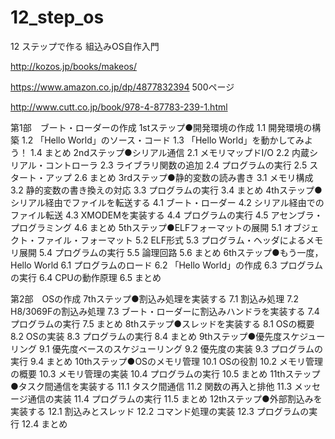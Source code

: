 # 12_step_os
12 ステップで作る 組込みOS自作入門

http://kozos.jp/books/makeos/

https://www.amazon.co.jp/dp/4877832394
500ページ

http://www.cutt.co.jp/book/978-4-87783-239-1.html

第1部　ブート・ローダーの作成
1stステップ●開発環境の作成
1.1	開発環境の構築
1.2	「Hello World」のソース・コード
1.3	「Hello World」を動かしてみよう！
1.4	まとめ
2ndステップ●シリアル通信
2.1	メモリマップドI/O
2.2	内蔵シリアル・コントローラ
2.3	ライブラリ関数の追加
2.4	プログラムの実行
2.5	スタート・アップ
2.6	まとめ
3rdステップ●静的変数の読み書き
3.1	メモリ構成
3.2	静的変数の書き換えの対応
3.3	プログラムの実行
3.4	まとめ
4thステップ●シリアル経由でファイルを転送する
4.1	ブート・ローダー
4.2	シリアル経由でのファイル転送
4.3	XMODEMを実装する
4.4	プログラムの実行
4.5	アセンブラ・プログラミング
4.6	まとめ
5thステップ●ELFフォーマットの展開
5.1	オブジェクト・ファイル・フォーマット
5.2	ELF形式
5.3	プログラム・ヘッダによるメモリ展開
5.4	プログラムの実行
5.5	論理回路
5.6	まとめ
6thステップ●もう一度，Hello World
6.1	プログラムのロード
6.2	「Hello World」の作成
6.3	プログラムの実行
6.4	CPUの動作原理
6.5	まとめ

第2部　OSの作成
7thステップ●割込み処理を実装する
7.1	割込み処理
7.2	H8/3069Fの割込み処理
7.3	ブート・ローダーに割込みハンドラを実装する
7.4	プログラムの実行
7.5	まとめ
8thステップ●スレッドを実装する
8.1	OSの概要
8.2	OSの実装
8.3	プログラムの実行
8.4	まとめ
9thステップ●優先度スケジューリング
9.1	優先度ベースのスケジューリング
9.2	優先度の実装
9.3	プログラムの実行
9.4	まとめ
10thステップ●OSのメモリ管理
10.1	OSの役割
10.2	メモリ管理の概要
10.3	メモリ管理の実装
10.4	プログラムの実行
10.5	まとめ
11thステップ●タスク間通信を実装する
11.1	タスク間通信
11.2	関数の再入と排他
11.3	メッセージ通信の実装
11.4	プログラムの実行
11.5	まとめ
12thステップ●外部割込みを実装する
12.1	割込みとスレッド
12.2	コマンド処理の実装
12.3	プログラムの実行
12.4	まとめ
